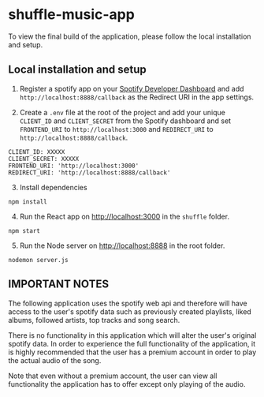 # shuffle-music-app
To view the final build of the application, please follow the local installation and setup.

## Local installation and setup
1) Register a spotify app on your [Spotify Developer Dashboard](https://developer.spotify.com/dashboard/) and add `http://localhost:8888/callback` as the Redirect URI in the app settings.

2) Create a `.env` file at the root of the project and add your unique `CLIENT_ID` and `CLIENT_SECRET` from the Spotify dashboard and set `FRONTEND_URI` to `http://localhost:3000` and `REDIRECT_URI` to `http://localhost:8888/callback`.

```shell
CLIENT_ID: XXXXX
CLIENT_SECRET: XXXXX
FRONTEND_URI: 'http://localhost:3000'
REDIRECT_URI: 'http://localhost:8888/callback'
```

3) Install dependencies
 ```shell
 npm install
 ```
4) Run the React app on <http://localhost:3000> in the `shuffle` folder.

 ```shell
 npm start
 ```
5) Run the Node server on <http://localhost:8888> in the root folder.

```shell
nodemon server.js
```

## IMPORTANT NOTES
The following application uses the spotify web api and therefore will have access to the user's spotify data such as previously created playlists, liked albums, followed artists, top tracks and song search.

There is no functionality in this application which will alter the user's original spotify data. In order to experience the full functionality of the application, it is highly recommended that the user has a premium account in order to play the actual audio of the song.

Note that even without a premium account, the user can view all functionality the application has to offer except only playing of the audio.
